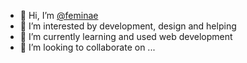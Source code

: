 - 👋 Hi, I’m <a href="https://feminae.github.io" target="_blank" title="My GitHub Pages">@feminae</a>
- 👀 I’m interested by development, design and helping
- 🌱 I’m currently learning and used web development
- 💞️ I’m looking to collaborate on ...

<!---
Feminae/Feminae is a ✨ special ✨ repository because its `README.md` (this file) appears on your GitHub profile.
You can click the Preview link to take a look at your changes.
--->
